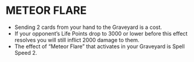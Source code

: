 
# METEOR FLARE

*   Sending 2 cards from your hand to the Graveyard is a cost.
*   If your opponent’s Life Points drop to 3000 or lower before this effect resolves you will still inflict 2000 damage to them.
*   The effect of “Meteor Flare” that activates in your Graveyard is Spell Speed 2.

  